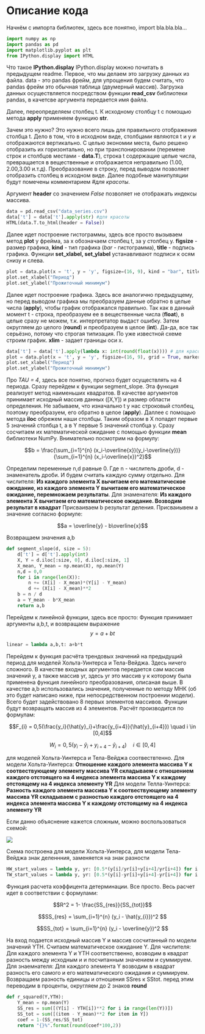 # Описание кода

Начнём с импорта библиотек, здесь все понятно, import bla.bla.bla...
```python
import numpy as np
import pandas as pd
import matplotlib.pyplot as plt
from IPython.display import HTML
```

Что такое **IPython.display** IPython.display можно почитать в предыдущем readme. Первое, что мы делаем это загрузку данных из файла. data - это pandas фрейм, для упрощения будем считать, что pandas фрейм это обычная таблица (двумерный массив). Загрузка данных осуществляется посредством функции **read_csv** библиотеки pandas, в качетсве аргумента передается имя файла.

Далее, переопределяем столбец t. К исходному столбцу t с помощью метода **apply** применяем функцию **str**. 

Зачем это нужно? Это нужно всего лишь для правильного отображения столбца t. Дело в том, что в исходном виде, столбцами являются t и y и отображаются вертикально. С целью экономии места, было решено отобразить их горизонтально, но при транспонировании (перемене строк и столбцов местами - **data.T**), строка t содержащие целые числа, превращается в вещественные и отображается неправильно (1.00, 2.00,3.00 и.т.д). Преобразование в строку, перед выводом позволяет отобразить столбец в исходном виде. Далее подобные манипуляции будут помечены комментарием *#для красоты*. 

Аргумент **header** со значением *False* позволяет не отображать индексы массива.

```python
data = pd.read_csv("data_series.csv")
data['t'] = data['t'].apply(str) #для красоты
HTML(data.T.to_html(header = False))
```

Далее идет построение гистограммы, здесь все просто вызываем метод **plot** у фрейма, за x обозначаем столбец t, за y столбец y. **figsize** - размер графика, **kind** - тип графика (*bar* - гистограмма), **title** - подпись графика.
Функции **set_xlabel, set_ylabel** устанавливают подписи к осям снизу и слева.

```python
plot = data.plot(x = 't', y = 'y', figsize=(16, 9), kind = "bar", title = "Прожиточный минимум в Архангельской области")
plot.set_xlabel("Период")
plot.set_ylabel("Прожиточный минимум")
```
Далее идет построение графика. Здесь все аналогично предыдущему, но перед выводом графика мы преобразуем данные обратно в целые числа (**apply**), чтобы график отображался правильно. Так как в данный момент t - строка, преобразуем ее в вещественные числа (**float**), в целые сразу не можем, т.к. интерпретатор выдаст ошибку. Затем округляем до целого (**round**) и преобразуем в целое (**int**). Да-да, все так серьёзно, потому что строгая типизация. По уже известной схеме строим график. **xlim** - задает границы оси x.

```python
data['t'] = data['t'].apply(lambda x: int(round(float(x)))) # для красоты
plot = data.plot(x = 't', y = 'y', figsize=(16, 9), grid = True, marker='o',title = "Исходный временной ряд", xlim = (0,len(data)+1)) # xlim - для красоты
plot.set_xlabel("Период")
plot.set_ylabel("Прожиточный минимум")
```

Про *TAU = 4*, здесь все понятно, прогноз будет осуществлять на 4 периода. Сразу перейдем к функции segment_slope. Эта функция реализует метод наименьших квадратов. В качестве аргументов принимает исходный массив данных ([X,Y]) и размер области определения. Не забываем, что изначально t у нас строковый столбец, поэтому преобразуем, его обратно в целое (**apply**). Даллее с помощью метода **iloc** обрежем наши столбцы. Таким образом в X попадет первые 5 значений столбца t, а в Y первые 5 значений столбца y. Сразу сосчитаем их математической ожидание с помощью функции **mean** библиотеки NumPy.
Внимательно посмотрим на формулу:

$$b = \frac{\sum_{i=1}^{n} (x_i-\overline{x})(y_i-\overline{y})}{\sum_{i=1}^{n} (x_i-\overline{x})^2}$$

Определим переменные n,d равные 0. Где n - числитель дроби, d - знаменатель дроби. И будем считать каждую сумму отдельно. Для числителя: **Из каждого элемента X вычитаем его математическое ожидание, из каждого элемента Y вычитаем его математическое ожидание, перемножаем результаты**. Для знаменателя: **Из каждого элемента X вычитаем его математическое ожидание. Возводим результат в квадрат** Присваиваем b результат деления. Присваиывем a значение согласно формуле:

$$a = \overline{y} - b\overline{x}$$

Возвращаем значения a,b

```python
def segment_slope(d, size = 5):
    d['t'] = d['t'].apply(int)
    X, Y = d.iloc[:size, 0], d.iloc[:size, 1]
    X_mean, Y_mean = np.mean(X), np.mean(Y)
    n,d = 0,0
    for i in range(len(X)):
        n += (X[i] - X_mean)*(Y[i] - Y_mean)
        d += (X[i] - X_mean)**2
    b = n / d
    a = Y_mean - b*X_mean
    return a,b
```

Перейдем к линейной функции, здесь все просто: Функция принимает аргументы a,b,t, и возвращаем выражение $$y = a+bt$$

```python
linear = lambda a,b,t: a+b*t
```

Перейдем к функция расчёта трендовых значений на предыдущий период для моделей Хольта-Уинтерса и Тела-Вейджа. Здесь ничего сложного. В качестве входных аргументов передается сам массив значений y, а также массив yr, здесь yr это массив y к которому была применена функция линейного преобразования, описаная выше. В качестве a,b  использовались значения, полученные по методу МНК (об это будет написано ниже, при непосредственном построении модели). Всего будет задействовано 8 первых элементов массивов. Функции будут возвращать массив из 4 элементов. Расчёт производится по формулам:

$$F_{i} = 0,5(\frac{y_i}{\hat{y}_i}+\frac{y_{i+4}}{\hat{y}_{i+4}}) \quad i \in [0,4]$$

$$W_{i} = 0,5(y_i-\hat{y}_i+y_{i+4}-\hat{y}_{i+4}) \quad i \in [0,4]$$

для моделей Хольта-Уинтерса и Тела-Вейджа соотвествтенно.
Для модели Хольта-Уинтерса: **Отношение каждого элемента массива Y к соотвествующему элементу массива YR складываем с отношением каждого отстоящего на 4 индекса элемента массива Y к каждому отстоящему на 4 индекса элементу YR**
Для модели Телла-Уинтерса: **Разность каждого элемента массива Y к соотвествующему элементу массива YR складываем с разностью каждого отстоящего на 4 индекса элемента массива Y к каждому отстоящему на 4 индекса элементу YR**

Если данно объяснение кажется сложным, можно воспользоваться схемой:

![](https://b.radikal.ru/b17/2105/20/1a4c06a9c143t.jpg)

Схема построена для модели Хольта-Уинтерса, для модели Тела-Вейджа знак деленнния, заменяется на знак разности

```python
HW_start_values = lambda y, yr: [0.5*(y[i]/yr[i]+y[i+4]/yr[i+4]) for i in range(4)]
TW_start_values = lambda y, yr: [0.5*(y[i]-yr[i]+y[i+4]-yr[i+4]) for i in range(4)]
```

Функция расчета коэффицента детерминации. Все просто. Весь расчет идет в соответствии с формулами:

$$R^2 = 1- \frac{SS_{res}}{SS_{tot}}$$

$$SS_{res} = \sum_{i=1}^{n} (y_i - \hat{y_{i}})^2 $$

$$SS_{tot} = \sum_{i=1}^{n} (y_i - \overline{y})^2 $$

На вход подается исходный массив Y и массив сосчитанный по модели значений YTH. Считаем математическое ожидание Y. Для числителя: Для каждого элемента Y и YTH соответственно, возводим в квадрат разность между исходным и и посчитанным значением и суммируем. Для знаемнателя: Для каждого элемента Y возводим в квадрат разность его самого и его математического ожидания и суммируем. Возвращаем разность единицы и отношения SSres к SStot. перед этим переводим в проценты, округляем до 2 знаков **round**

```python
def r_squared(Y,YTH):
    Y_mean = np.mean(Y)
    SS_res = sum([(Y[i] - YTH[i])**2 for i in range(len(Y))])
    SS_tot = sum([(item - Y_mean)**2 for item in Y])
    coef = 1-(SS_res/SS_tot)
    return "{}%".format(round(coef*100,2))
```